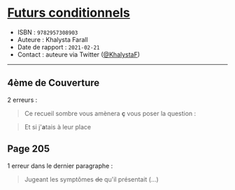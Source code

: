 # [Futurs conditionnels](https://www.goodreads.com/book/show/56857593-futurs-conditionnels)
- ISBN : `9782957308903`
- Auteure : Khalysta Farall
- Date de rapport : `2021-02-21`
- Contact : auteure via Twitter ([@KhalystaF](https://twitter.com/KhalystaF))

---

## 4ème de Couverture

2 erreurs :

> Ce recueil sombre vous amènera **ç** vous poser la question :

> Et si j'**a**tais à leur place

## Page 205

1 erreur dans le dernier paragraphe :

> Jugeant les symptômes ~~de~~ qu'il présentait (...)
